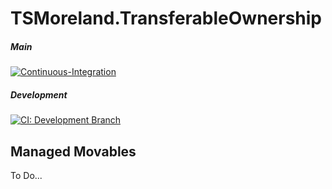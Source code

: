 # TSMoreland.TransferableOwnership

##### Main
[![Continuous-Integration](https://github.com/tsmoreland/TSMoreland.TransferableOwnership/actions/workflows/dotnet-ci.yml/badge.svg)](https://github.com/tsmoreland/TSMoreland.TransferableOwnership/actions/workflows/dotnet-ci.yml)

##### Development
[![CI: Development Branch](https://github.com/tsmoreland/MaybeManaged/actions/workflows/dotnet-ci.yml/badge.svg?branch=development)](https://github.com/tsmoreland/MaybeManaged/actions/workflows/dotnet-ci.yml)

## Managed Movables

To Do...
